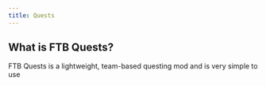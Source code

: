 ```yaml
---
title: Quests
---
```


## What is FTB Quests?

FTB Quests is a lightweight, team-based questing mod and is very simple to use
